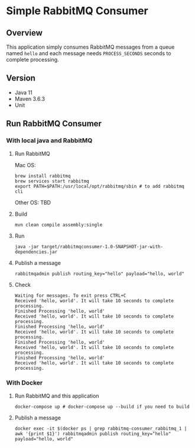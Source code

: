 # Simple RabbitMQ Consumer

## Overview

This application simply consumes RabbitMQ messages from a queue named `hello` and each message needs `PROCESS_SECONDS` seconds to complete processing.

## Version

- Java 11
- Maven 3.6.3
- Unit

## Run RabbitMQ Consumer

### With local java and RabbitMQ

1. Run RabbitMQ

    Mac OS:

    ```
    brew install rabbitmq
    brew services start rabbitmq
    export PATH=$PATH:/usr/local/opt/rabbitmq/sbin # to add rabbitmq cli
    ```

    Other OS: TBD

1. Build

    ```
    mvn clean compile assembly:single
    ```
1. Run
    ```
    java -jar target/rabbitmqconsumer-1.0-SNAPSHOT-jar-with-dependencies.jar
    ```
1. Publish a message
    ```
    rabbitmqadmin publish routing_key="hello" payload="hello, world"
    ```

1. Check

    ```
    Waiting for messages. To exit press CTRL+C
    Received 'hello, world'. It will take 10 seconds to complete processing.
    Finished Processing 'hello, world'
    Received 'hello, world'. It will take 10 seconds to complete processing.
    Finished Processing 'hello, world'
    Received 'hello, world'. It will take 10 seconds to complete processing.
    Finished Processing 'hello, world'
    Received 'hello, world'. It will take 10 seconds to complete processing.
    Finished Processing 'hello, world'
    Received 'hello, world'. It will take 10 seconds to complete processing.
    ```

### With Docker

1. Run RabbitMQ and this application

    ```
    docker-compose up # docker-compose up --build if you need to build
    ```

1. Publish a message

    ```
    docker exec -it $(docker ps | grep rabbitmq-consumer_rabbitmq_1 | awk '{print $1}') rabbitmqadmin publish routing_key="hello" payload="hello, world"
    ```
